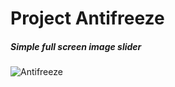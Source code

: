 # 						Project Antifreeze

##### 																Simple full screen image slider

![Antifreeze](https://i.imgur.com/zQPAoko.jpg)
